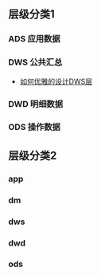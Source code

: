 
## 层级分类1

### ADS 应用数据

### DWS 公共汇总

- [如何优雅的设计DWS层](https://mp.weixin.qq.com/s/c1nT0tZhCh22Wutjohz-2g)


### DWD 明细数据

### ODS 操作数据


## 层级分类2

### app

### dm

### dws

### dwd

### ods